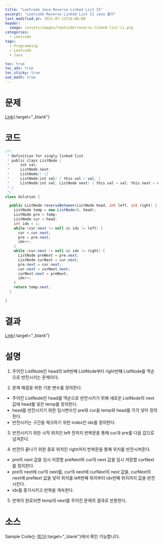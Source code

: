 ```yaml
---
title: "Leetcode Java Reverse Linked List II"
excerpt: "Leetcode Reverse Linked List II Java 풀이"
last_modified_at: 2021-07-12T18:00:00
header:
  image: /assets/images/leetcode/reverse-linked-list-ii.png
categories:
  - Leetcode
tags:
  - Programming
  - Leetcode
  - Java

toc: true
toc_ads: true
toc_sticky: true
use_math: true
---
```

# 문제
[Link](https://leetcode.com/problems/reverse-linked-list-ii/){:target="_blank"}

# 코드
```java
/**
 * Definition for singly-linked list.
 * public class ListNode {
 *     int val;
 *     ListNode next;
 *     ListNode() {}
 *     ListNode(int val) { this.val = val; }
 *     ListNode(int val, ListNode next) { this.val = val; this.next = next; }
 * }
 */
class Solution {

  public ListNode reverseBetween(ListNode head, int left, int right) {
    ListNode temp = new ListNode(0, head);
    ListNode pre = temp;
    ListNode cur = head;
    int idx = 1;
    while (cur.next != null && idx != left) {
      cur = cur.next;
      pre = pre.next;
      idx++;
    }
    while (cur.next != null && idx != right) {
      ListNode preNext = pre.next;
      ListNode curNext = cur.next;
      pre.next = cur.next;
      cur.next = curNext.next;
      curNext.next = preNext;
      idx++;
    }
    return temp.next;
  }

}
```

# 결과
[Link](https://leetcode.com/submissions/detail/521220264/){:target="_blank"}

# 설명
1. 주어진 ListNode인 head의 left번째 ListNode부터 right번째 ListNode를 역순으로 반전시키는 문제이다.

2. 문제 해결을 위한 기본 변수를 정의한다.
- 주어진 ListNode인 head를 역순으로 반전시키기 위해 새로운 ListNode의 next값에 head를 넣은 temp를 정의한다.
- head를 반전시키기 위한 임시변수인 pre와 cur을 temp와 head를 각각 넣어 정의한다.
- 반전시키는 구간을 체크하기 위한 index인 idx를 정의한다.

3. 반전시키기 위한 시작 위치인 left 전까지 반복문을 통해 cur과 pre를 다음 값으로 넘겨준다.

4. 반전이 끝나기 위한 종료 위치인 right까지 반복문을 통해 위치를 반전시켜준다.
- pre의 next 값을 임시 저장할 preNext와 cur의 next 값을 임시 저장할 curNext를 정의한다.
- pre의 next에 cur의 next를, cur의 next에 curNext의 next 값을, curNext의 next에 preNext 값을 넣어 위치를 left번째 위치부터 idx번째 위치까지 값을 반전시킨다.
- idx를 증가시키고 반복을 계속한다.

5. 반복이 완료되면 temp의 next를 주어진 문제의 결과로 반환한다.

# 소스
Sample Code는 [여기](https://github.com/GracefulSoul/leetcode/blob/master/src/main/java/gracefulsoul/problems/ReverseLinkedListII.java){:target="_blank"}에서 확인 가능합니다.